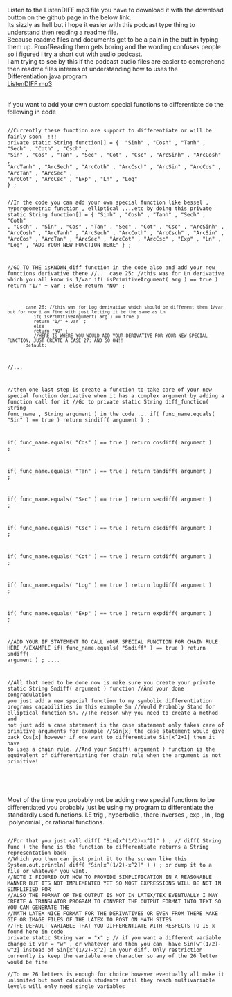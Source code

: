 Listen to the ListenDIFF mp3 file you have to download it with the download button on the github page in the below link.
<br>
Its sizzly as hell but i hope it easier with this podcast type thing to understand then reading a readme file.
<br>
Because readme files and documents get to be a pain in the butt in typing them up. ProofReading them gets boring and the wording confuses people so i figured i try a short cut with audio podcast. 
<br>
I am trying to see by this if the podcast audio files are easier to comprehend then readme files interms of understanding how to uses the Differentiation.java program
<br>
 <a href="https://github.com/nate-fidalgo/MathComputations/blob/master/SymbolicDifferentiation/ListenDIFF">ListenDIFF mp3</a> 
 
<br>
If you want to add your own custom special functions to differentiate  do the following in code
<br>
<pre>
<code>
//Currently these function are support to differentiate or will be fairly soon  !!!
private static String function[] = {  "Sinh" , "Cosh" , "Tanh" , "Sech" , "Coth" , "Csch" ,
"Sin" , "Cos" , "Tan" , "Sec" , "Cot" , "Csc" , "ArcSinh" , "ArcCosh" , 
"ArcTanh" , "ArcSech" , "ArcCoth" , "ArcCsch" , "ArcSin" , "ArcCos" , "ArcTan" , "ArcSec" ,
"ArcCot" , "ArcCsc" , "Exp" , "Ln" , "Log" 
} ; 

//In the code you can add your own special function like bessel , hypergeometric function , elliptical ,...etc by doing this
private static String function[] = {  "Sinh" , "Cosh" , "Tanh" , "Sech" , "Coth" , "Csch" ,
"Sin" , "Cos" , "Tan" , "Sec" , "Cot" , "Csc" , "ArcSinh" , "ArcCosh" , 
"ArcTanh" , "ArcSech" , "ArcCoth" , "ArcCsch" , "ArcSin" , "ArcCos" , "ArcTan" , "ArcSec" ,
"ArcCot" , "ArcCsc" , "Exp" , "Ln" , "Log" , "ADD YOUR NEW FUNCTION HERE"
} ; 

//GO TO THE isKNOWN_diff function in the code also and add your new functions derivative there 
//...
           case 25: //this was for Ln derivative which you all know is 1/var
              if( isPrimitiveArgument( arg ) == true )
              return "1/" + var  ; 
              else
              return "NO" ;
              
           case 26: //this was for Log derivative which should be different then 1/var but for now i am fine with just letting it be the same as Ln
              if( isPrimitiveArgument( arg ) == true )
              return "1/" + var  ; 
              else
              return "NO" ;
              //HERE IS WHERE YOU WOULD ADD YOUR DERIVATIVE FOR YOUR NEW SPECIAL FUNCTION, JUST CREATE A CASE 27: AND SO ON!! 
           default:
          
//...

//then one last step is create a function to take care of your new special function derivative when it has a complex argument by adding a function call for it
//Go to private static String diff_function( String func_name , String argument ) in the code 
   ...
   if( func_name.equals( "Sin" ) == true )
   return sindiff( argument ) ;
    
   if( func_name.equals( "Cos" ) == true )
   return cosdiff( argument ) ; 
    
   if( func_name.equals( "Tan" ) == true )
   return tandiff( argument ) ; 
    
   if( func_name.equals( "Sec" ) == true )
   return secdiff( argument ) ; 
    
   if( func_name.equals( "Csc" ) == true )
   return cscdiff( argument ) ;
   
   if( func_name.equals( "Cot" ) == true )
   return cotdiff( argument ) ;
   
   if( func_name.equals( "Log" ) == true )
   return logdiff( argument ) ;
   
   if( func_name.equals( "Exp" ) == true )
   return expdiff( argument ) ;
   
   //ADD YOUR IF STATEMENT TO CALL YOUR SPECIAL FUNCTION FOR CHAIN RULE HERE
   //EXAMPLE
   if( func_name.equals( "Sndiff" ) == true ) 
   return Sndiff( argument ) ;
   ....
   
   
//All that need to be done now is make sure you create your private static String Sndiff( argument ) function 
//And your done congradulation you just add a new special function to my symbolic differentiation programs capabilities in this example Sn
//Would Probably Stand for elliptical function Sn.
//The reason why you need to create a method and not just add a case statement is the case statement only takes care of primitive arguments for example
//Sin[x] the case statement would give back Cos[x] however if one want to differentiate Sin[x^2+1] then it have to uses a chain rule.
//And your Sndiff( argument ) function is the equivalent of differentiating for chain rule when the argument is not primitive!

</code>
</pre>

<br>
Most of the time you probably not be adding new special functions to be differentiated you probably just be using my program to differentiate the standardly used functions. I.E trig , hyperbolic , there inverses , exp , ln , log ,polynomial , or rational functions.
<br>

<pre>
<code>
//For that you just call diff( "Sin[x^(1/2)-x^2]" ) ; // diff( String func ) the func is the function to differentiate returns a String representation back
//Which you then can just print it to the screen like this     System.out.println( diff( "Sin[x^(1/2)-x^2]" ) ) ; or dump it to a file or whatever you want.
//NOTE I FIGURED OUT HOW TO PROVIDE SIMPLIFICATION IN A REASONABLE MANNER BUT ITS NOT IMPLEMENTED YET SO MOST EXPRESSIONS WILL BE NOT IN SIMPLIFIED FOR
//ALSO THE FORMAT OF THE OUTPUT IS NOT IN LATEX/TEX EVENTUALLY I MAY CREATE A TRANSLATOR PROGRAM TO CONVERT THE OUTPUT FORMAT INTO TEXT SO YOU CAN GENERATE THE 
//MATH LATEX NICE FORMAT FOR THE DERIVATIVES OR EVEN FROM THERE MAKE GIF OR IMAGE FILES OF THE LATEX TO POST ON MATH SITES
//THE DEFAULT VARIABLE THAT YOU DIFFERENTIATE WITH RESPECTS TO IS x found here in code 
private static String var = "x" ; // if you want a different variable change it var = "w" , or whatever and then you can  have Sin[w^(1/2)-w^2] instead of Sin[x^(1/2)-x^2] in your diff. Only restriction currently is keep the variable one character so any of the 26 letter would be fine

//To me 26 letters is enough for choice however eventually all make it unlimited but most calculus students until they reach multivariable levels will only need single variables

</code>
</pre>
